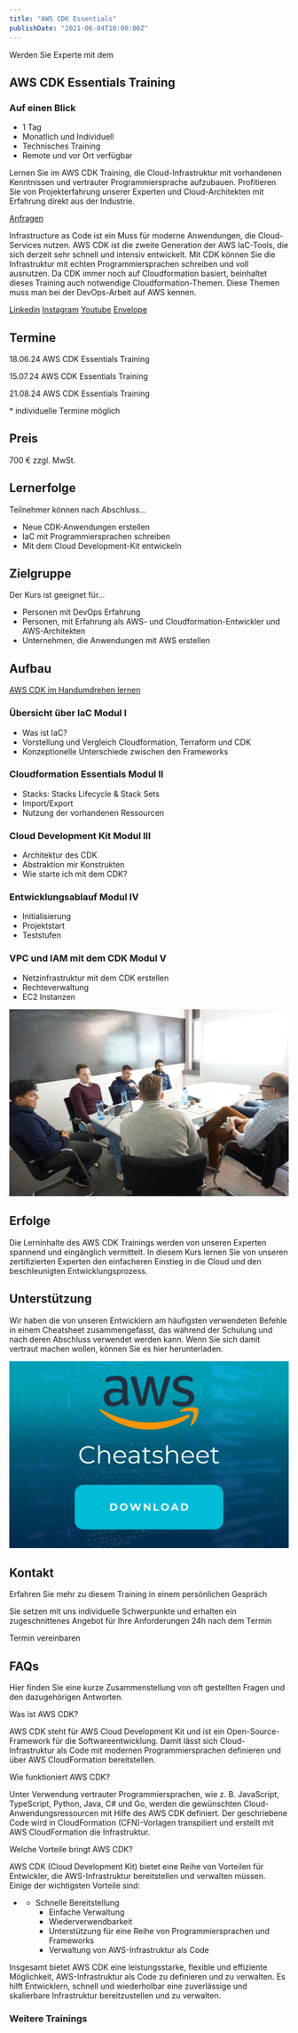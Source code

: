 ```yaml
---
title: "AWS CDK Essentials"
publishDate: "2021-06-04T10:00:00Z"
---
```


Werden Sie Experte mit dem

## AWS CDK Essentials Training

### Auf einen Blick

* 1 Tag
* Monatlich und Individuell
* Technisches Training
* Remote und vor Ort verfügbar

Lernen Sie im AWS CDK Training, die Cloud-Infrastruktur mit vorhandenen Kenntnissen und vertrauter Programmiersprache aufzubauen. Profitieren Sie von Projekterfahrung unserer Experten und Cloud-Architekten mit Erfahrung direkt aus der Industrie.

[Anfragen](#sec1)

Infrastructure as Code ist ein Muss für moderne Anwendungen, die Cloud-Services nutzen. AWS CDK ist die zweite Generation der AWS IaC-Tools, die sich derzeit sehr schnell und intensiv entwickelt. Mit CDK können Sie die Infrastruktur mit echten Programmiersprachen schreiben und voll ausnutzen. Da CDK immer noch auf Cloudformation basiert, beinhaltet dieses Training auch notwendige Cloudformation-Themen. Diese Themen muss man bei der DevOps-Arbeit auf AWS kennen.

[](#linksection)[Linkedin](https://www.linkedin.com/company/11759873) [Instagram](https://www.instagram.com/thinkport/) [Youtube](https://www.youtube.com/channel/UCnke3WYRT6bxuMK2t4jw2qQ) [Envelope](mailto:tdrechsel@thinkport.digital)

## Termine

18.06.24 AWS CDK Essentials Training  

15.07.24 AWS CDK Essentials Training  

21.08.24 AWS CDK Essentials Training  

\* individuelle Termine möglich

## Preis

700 € zzgl. MwSt.  

## Lernerfolge

Teilnehmer können nach Abschluss...

* Neue CDK-Anwendungen erstellen
* IaC mit Programmiersprachen schreiben
* Mit dem Cloud Development-Kit entwickeln

## Zielgruppe

Der Kurs ist geeignet für...

* Personen mit DevOps Erfahrung
* Personen, mit Erfahrung als AWS- und Cloudformation-Entwickler und AWS-Architekten
* Unternehmen, die Anwendungen mit AWS erstellen

## Aufbau

[AWS CDK im Handumdrehen lernen](https://www.hashicorp.com/)

### Übersicht über IaC Modul I

* Was ist IaC?
* Vorstellung und Vergleich Cloudformation, Terraform und CDK
* Konzeptionelle Unterschiede zwischen den Frameworks

### Cloudformation Essentials Modul II

* Stacks: Stacks Lifecycle & Stack Sets
* Import/Export
* Nutzung der vorhandenen Ressourcen

### Cloud Development Kit Modul III

* Architektur des CDK
* Abstraktion mir Konstrukten
* Wie starte ich mit dem CDK?

### Entwicklungsablauf Modul IV

* Initialisierung
* Projektstart
* Teststufen

### VPC und IAM mit dem CDK Modul V

* Netzinfrastruktur mit dem CDK erstellen
* Rechteverwaltung
* EC2 Instanzen

![Sechs Personen, die an einem Tisch sitzen und offenbar verhandeln oder über Geschäfte sprechen.](images/DSC01530-1024x683.jpg)

## Erfolge

Die Lerninhalte des AWS CDK Trainings werden von unseren Experten spannend und eingänglich vermittelt. In diesem Kurs lernen Sie von unseren zertifizierten Experten den einfacheren Einstieg in die Cloud und den beschleunigten Entwicklungsprozess.

## Unterstützung

Wir haben die von unseren Entwicklern am häufigsten verwendeten Befehle in einem Cheatsheet zusammengefasst, das während der Schulung und nach deren Abschluss verwendet werden kann. Wenn Sie sich damit vertraut machen wollen, können Sie es hier herunterladen.

[![Symbol mit dem AWS-Logo, dem Wort Cheatsheet in Weiß und einer Schaltfläche zum Herunterladen](images/AWS-1024x683.webp)](https://thinkport.digital/wp-content/uploads/2023/11/AWS_Cheatsheet.pdf)

## Kontakt

Erfahren Sie mehr zu diesem Training in einem persönlichen Gespräch

Sie setzen mit uns individuelle Schwerpunkte und erhalten ein zugeschnittenes Angebot für Ihre Anforderungen 24h nach dem Termin

 Termin vereinbaren

## FAQs

Hier finden Sie eine kurze Zusammenstellung von oft gestellten Fragen und den dazugehörigen Antworten.

Was ist AWS CDK?

AWS CDK steht für AWS Cloud Development Kit und ist ein Open-Source-Framework für die Softwareentwicklung. Damit lässt sich Cloud-Infrastruktur als Code mit modernen Programmiersprachen definieren und über AWS CloudFormation bereitstellen.

Wie funktioniert AWS CDK?

Unter Verwendung vertrauter Programmiersprachen, wie z. B. JavaScript, TypeScript, Python, Java, C# und Go, werden die gewünschten Cloud-Anwendungsressourcen mit Hilfe des AWS CDK definiert. Der geschriebene Code wird in CloudFormation (CFN)-Vorlagen transpiliert und erstellt mit AWS CloudFormation die Infrastruktur.

Welche Vorteile bringt AWS CDK?

AWS CDK (Cloud Development Kit) bietet eine Reihe von Vorteilen für Entwickler, die AWS-Infrastruktur bereitstellen und verwalten müssen. Einige der wichtigsten Vorteile sind:

* - Schnelle Bereitstellung
    - Einfache Verwaltung
    - Wiederverwendbarkeit
    - Unterstützung für eine Reihe von Programmiersprachen und Frameworks
    - Verwaltung von AWS-Infrastruktur als Code

Insgesamt bietet AWS CDK eine leistungsstarke, flexible und effiziente Möglichkeit, AWS-Infrastruktur als Code zu definieren und zu verwalten. Es hilft Entwicklern, schnell und wiederholbar eine zuverlässige und skalierbare Infrastruktur bereitzustellen und zu verwalten.

### Weitere Trainings
